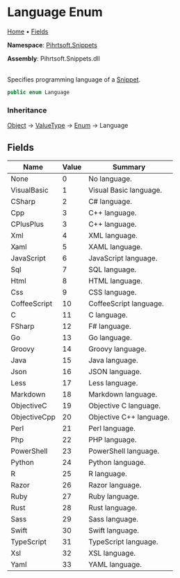 # Language Enum

[Home](../../../README.md) &#x2022; [Fields](#fields)

**Namespace**: [Pihrtsoft.Snippets](../README.md)

**Assembly**: Pihrtsoft\.Snippets\.dll

\
Specifies programming language of a [Snippet](../Snippet/README.md)\.

```csharp
public enum Language
```

### Inheritance

[Object](https://docs.microsoft.com/en-us/dotnet/api/system.object) &#x2192; [ValueType](https://docs.microsoft.com/en-us/dotnet/api/system.valuetype) &#x2192; [Enum](https://docs.microsoft.com/en-us/dotnet/api/system.enum) &#x2192; Language

## Fields

| Name | Value | Summary |
| ---- | ----- | ------- |
| None | 0 | No language\. |
| VisualBasic | 1 | Visual Basic language\. |
| CSharp | 2 | C\# language\. |
| Cpp | 3 | C\+\+ language\. |
| CPlusPlus | 3 | C\+\+ language\. |
| Xml | 4 | XML language\. |
| Xaml | 5 | XAML language\. |
| JavaScript | 6 | JavaScript language\. |
| Sql | 7 | SQL language\. |
| Html | 8 | HTML language\. |
| Css | 9 | CSS language\. |
| CoffeeScript | 10 | CoffeeScript language\. |
| C | 11 | C language\. |
| FSharp | 12 | F\# language\. |
| Go | 13 | Go language\. |
| Groovy | 14 | Groovy language\. |
| Java | 15 | Java language\. |
| Json | 16 | JSON language\. |
| Less | 17 | Less language\. |
| Markdown | 18 | Markdown language\. |
| ObjectiveC | 19 | Objective C language\. |
| ObjectiveCpp | 20 | Objective C\+\+ language\. |
| Perl | 21 | Perl language\. |
| Php | 22 | PHP language\. |
| PowerShell | 23 | PowerShell language\. |
| Python | 24 | Python language\. |
| R | 25 | R language\. |
| Razor | 26 | Razor language\. |
| Ruby | 27 | Ruby language\. |
| Rust | 28 | Rust language\. |
| Sass | 29 | Sass language\. |
| Swift | 30 | Swift language\. |
| TypeScript | 31 | TypeScript language\. |
| Xsl | 32 | XSL language\. |
| Yaml | 33 | YAML language\. |

